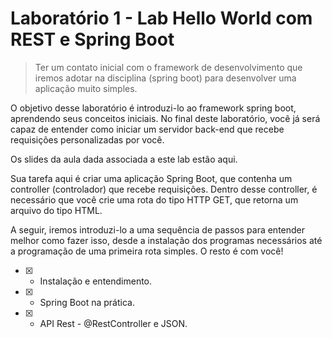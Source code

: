# Laboratório 1 - Lab Hello World com REST e Spring Boot

> Ter um contato inicial com o framework de desenvolvimento que iremos adotar na disciplina (spring boot) para desenvolver uma aplicação muito simples.


O objetivo desse laboratório é introduzi-lo ao framework spring boot, aprendendo seus conceitos iniciais. No final deste laboratório, você já será capaz de entender como iniciar um servidor back-end que recebe requisições personalizadas por você. 

Os slides da aula dada associada a este lab estão aqui.

Sua tarefa aqui é criar uma aplicação Spring Boot, que contenha um controller (controlador) que recebe requisições. Dentro desse controller, é necessário que você crie uma rota do tipo HTTP GET, que retorna um arquivo do tipo HTML.

A seguir, iremos introduzi-lo a uma sequência de passos para entender melhor como fazer isso, desde a instalação dos programas necessários até a programação de uma primeira rota simples. O resto é com você!

- [X] - Instalação e entendimento.
- [X] - Spring Boot na prática.
- [X] - API Rest - @RestController e JSON.
